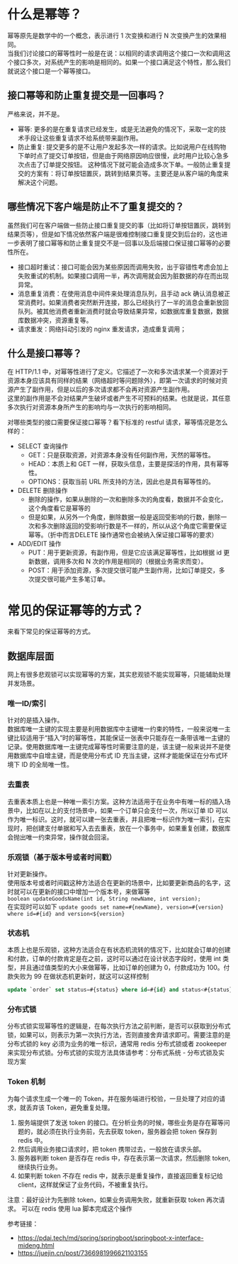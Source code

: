 # 什么是幂等？  
幂等原先是数学中的一个概念，表示进行 1 次变换和进行 N 次变换产生的效果相同。  
当我们讨论接口的幂等性时一般是在说：以相同的请求调用这个接口一次和调用这个接口多次，对系统产生的影响是相同的。如果一个接口满足这个特性，那么我们就说这个接口是一个幂等接口。  

## 接口幂等和防止重复提交是一回事吗？  
严格来说，并不是。
* 幂等: 更多的是在重复请求已经发生，或是无法避免的情况下，采取一定的技术手段让这些重复请求不给系统带来副作用。
* 防止重复: 提交更多的是不让用户发起多次一样的请求。比如说用户在线购物下单时点了提交订单按钮，但是由于网络原因响应很慢，此时用户比较心急多次点击了订单提交按钮。 这种情况下就可能会造成多次下单。一般防止重复提交的方案有：将订单按钮置灰，跳转到结果页等。主要还是从客户端的角度来解决这个问题。
  
## 哪些情况下客户端是防止不了重复提交的？  
虽然我们可在客户端做一些防止接口重复提交的事（比如将订单按钮置灰，跳转到结果页等），但是如下情况依然客户端是很难控制接口重复提交到后台的，这也进一步表明了接口幂等和防止重复提交不是一回事以及后端接口保证接口幂等的必要性所在。
* 接口超时重试：接口可能会因为某些原因而调用失败，出于容错性考虑会加上失败重试的机制。如果接口调用一半，再次调用就会因为脏数据的存在而出现异常。
* 消息重复消费：在使用消息中间件来处理消息队列，且手动 ack 确认消息被正常消费时。如果消费者突然断开连接，那么已经执行了一半的消息会重新放回队列。被其他消费者重新消费时就会导致结果异常，如数据库重复数据，数据库数据冲突，资源重复等。
* 请求重发：网络抖动引发的 nginx 重发请求，造成重复调用；
  
## 什么是接口幂等？  
在 HTTP/1.1 中，对幂等性进行了定义。它描述了一次和多次请求某一个资源对于资源本身应该具有同样的结果（网络超时等问题除外），即第一次请求的时候对资源产生了副作用，但是以后的多次请求都不会再对资源产生副作用。  
这里的副作用是不会对结果产生破坏或者产生不可预料的结果。也就是说，其任意多次执行对资源本身所产生的影响均与一次执行的影响相同。  

对哪些类型的接口需要保证接口幂等？看下标准的 restful 请求，幂等情况是怎么样的：
* SELECT 查询操作 
  * GET：只是获取资源，对资源本身没有任何副作用，天然的幂等性。
  * HEAD：本质上和 GET 一样，获取头信息，主要是探活的作用，具有幂等性。
  * OPTIONS：获取当前 URL 所支持的方法，因此也是具有幂等性的。
* DELETE 删除操作
  * 删除的操作，如果从删除的一次和删除多次的角度看，数据并不会变化，这个角度看它是幂等的
  * 但是如果，从另外一个角度，删除数据一般是返回受影响的行数，删除一次和多次删除返回的受影响行数是不一样的，所以从这个角度它需要保证幂等。（折中而言DELETE 操作通常也会被纳入保证接口幂等的要求）
* ADD/EDIT 操作
  * PUT：用于更新资源，有副作用，但是它应该满足幂等性，比如根据 id 更新数据，调用多次和 N 次的作用是相同的（根据业务需求而变）。
  * POST：用于添加资源，多次提交很可能产生副作用，比如订单提交，多次提交很可能产生多笔订单。

# 常见的保证幂等的方式？  
来看下常见的保证幂等的方式。

## 数据库层面  
网上有很多悲观锁可以实现幂等的方案，其实悲观锁不能实现幂等，只能辅助处理并发场景。  

### 唯一ID/索引
针对的是插入操作。  
数据库唯一主键的实现主要是利用数据库中主键唯一约束的特性，一般来说唯一主键比较适用于“插入”时的幂等性，其能保证一张表中只能存在一条带该唯一主键的记录。使用数据库唯一主键完成幂等性时需要注意的是，该主键一般来说并不是使用数据库中自增主键，而是使用分布式 ID 充当主键，这样才能能保证在分布式环境下 ID 的全局唯一性。

### 去重表
去重表本质上也是一种唯一索引方案。这种方法适用于在业务中有唯一标的插入场景中，比如在以上的支付场景中，如果一个订单只会支付一次，所以订单 ID 可以作为唯一标识。这时，就可以建一张去重表，并且把唯一标识作为唯一索引，在实现时，把创建支付单据和写入去去重表，放在一个事务中，如果重复创建，数据库会抛出唯一约束异常，操作就会回滚。

### 乐观锁（基于版本号或者时间戳）
针对更新操作。  
使用版本号或者时间戳这种方法适合在更新的场景中，比如要更新商品的名字，这时就可以在更新的接口中增加一个版本号，来做幂等  
```boolean updateGoodsName(int id, String newName, int version);```  
在实现时可以如下 `update goods set name=#{newName}, version=#{version} where id=#{id} and version<${version}`  

### 状态机
本质上也是乐观锁，这种方法适合在有状态机流转的情况下，比如就会订单的创建和付款，订单的付款肯定是在之前，这时可以通过在设计状态字段时，使用 int 类型，并且通过值类型的大小来做幂等，比如订单的创建为 0，付款成功为 100。付款失败为 99 在做状态机更新时，就这可以这样控制  
```sql
update `order` set status=#{status} where id=#{id} and status<#{status}
```  

### 分布式锁
分布式锁实现幂等性的逻辑是，在每次执行方法之前判断，是否可以获取到分布式锁，如果可以，则表示为第一次执行方法，否则直接舍弃请求即可。需要注意的是分布式锁的 key 必须为业务的唯一标识，通常用 redis 分布式锁或者 zookeeper 来实现分布式锁。分布式锁的实现方法具体请参考：分布式系统 - 分布式锁及实现方案

### Token 机制
为每个请求生成一个唯一的 Token，并在服务端进行校验，一旦处理了对应的请求，就丢弃该 Token，避免重复处理。  
1. 服务端提供了发送 token 的接口。在分析业务的时候，哪些业务是存在幂等问题的，就必须在执行业务前，先去获取 token，服务器会把 token 保存到 redis 中。
2. 然后调用业务接口请求时，把 token 携带过去，一般放在请求头部。
3. 服务器判断 token 是否存在 redis 中，存在表示第一次请求，然后删除 token,继续执行业务。
4. 如果判断 token 不存在 redis 中，就表示是重复操作，直接返回重复标记给 client，这样就保证了业务代码，不被重复执行。

注意：最好设计为先删除 token，如果业务调用失败，就重新获取 token 再次请求。 可以在 redis 使用 lua 脚本完成这个操作  



参考链接：
* https://pdai.tech/md/spring/springboot/springboot-x-interface-mideng.html
* https://juejin.cn/post/7366981996621103155